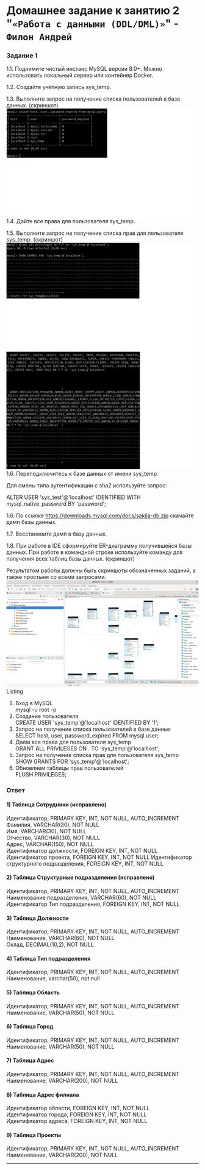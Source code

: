# Домашнее задание к занятию 2 "`«Работа с данными (DDL/DML)»`" - `Филон Андрей`

### Задание 1

1.1. Поднимите чистый инстанс MySQL версии 8.0+. Можно использовать локальный сервер или контейнер Docker.

1.2. Создайте учётную запись sys_temp.

1.3. Выполните запрос на получение списка пользователей в базе данных. (скриншот)
![SELECT User](https://github.com/AndreyFilon/bd-12-02/blob/main/1.3-list%20users.jpg)
1.4. Дайте все права для пользователя sys_temp.

1.5. Выполните запрос на получение списка прав для пользователя sys_temp. (скриншот)
![SELECT grand](https://github.com/AndreyFilon/bd-12-02/blob/main/1.5-privil1.jpg)
![SELECT grand](https://github.com/AndreyFilon/bd-12-02/blob/main/1.5-privil2.jpg)  
1.6. Переподключитесь к базе данных от имени sys_temp.

Для смены типа аутентификации с sha2 используйте запрос:

ALTER USER 'sys_test'@'localhost' IDENTIFIED WITH mysql_native_password BY 'password';

1.6. По ссылке https://downloads.mysql.com/docs/sakila-db.zip скачайте дамп базы данных.

1.7. Восстановите дамп в базу данных.

1.8. При работе в IDE сформируйте ER-диаграмму получившейся базы данных. При работе в командной строке используйте команду для получения всех таблиц базы данных. (скриншот)

Результатом работы должны быть скриншоты обозначенных заданий, а также простыня со всеми запросами.
![SELECT tables](https://github.com/AndreyFilon/bd-12-02/blob/main/table.jpg)  
Listing  
1. Вход в MySQL  
mysql -u root -p
2. Создание пользователя  
CREATE USER 'sys_temp'@'localhost' IDENTIFIED BY '1';
3. Запрос на получение списка пользователей в базе данных  
SELECT host, user, password_expired FROM mysql.user;
4. Даем все права для пользователя sys_temp  
GRANT ALL PRIVILEGES ON *.* TO 'sys_temp'@'localhost';
5. Запрос на получение списка прав для пользователя sys_temp  
SHOW GRANTS FOR 'sys_temp'@'localhost';
6. Обновляем таблицы прав пользователей  
FLUSH PRIVILEGES;


### Ответ

#### 1) Таблица Сотрудники  (исправлено)  

Идентификатор, PRIMARY KEY, INT, NOT NULL, AUTO_INCREMENT  
Фамилия, VARCHAR(30), NOT NULL  
Имя, VARCHAR(30), NOT NULL  
Отчество, VARCHAR(30), NOT NULL  
Адрес, VARCHAR(150), NOT NULL  
Идентификатор должности, FOREIGN KEY, INT, NOT NULL
Идентификатор проекта, FOREIGN KEY, INT, NOT NULL
Идентификатор структурного подразделения, FOREIGN KEY, INT, NOT NULL  

#### 2) Таблица Структурные подразделения   (исправлено)  

Идентификатор, PRIMARY KEY, INT, NOT NULL, AUTO_INCREMENT  
Наименование подразделения, VARCHAR(60), NOT NULL   
Идентификатор Тип подразделения, FOREIGN KEY, INT, NOT NULL  

#### 3) Таблица Должности   

Идентификатор, PRIMARY KEY, INT, NOT NULL, AUTO_INCREMENT  
Наименование, VARCHAR(60), NOT NULL  
Оклад, DECIMAL(10,2), NOT NULL   

#### 4) Таблица Тип подразделения  

Идентификатор, PRIMARY KEY, INT, NOT NULL, AUTO_INCREMENT  
Наименование, varchar(50), not null  

#### 5) Таблица Область  

Идентификатор, PRIMARY KEY, INT, NOT NULL, AUTO_INCREMENT  
Наименование, VARCHAR(50), NOT NULL 

#### 6) Таблица Город  

Идентификатор, PRIMARY KEY, INT, NOT NULL, AUTO_INCREMENT  
Наименование, VARCHAR(50), NOT NULL  

#### 7) Таблица Адрес  

Идентификатор, PRIMARY KEY, INT, NOT NULL, AUTO_INCREMENT  
Наименование, VARCHAR(200), NOT NULL   
 
#### 8) Таблица  Адрес филиала  

Идентификатор области, FOREIGN KEY, INT, NOT NULL  
Идентификатор города, FOREIGN KEY, INT, NOT NULL  
Идентификатор адреса, FOREIGN KEY, INT, NOT NULL  

#### 9) Таблица  Проекты

Идентификатор, PRIMARY KEY, INT, NOT NULL, AUTO_INCREMENT  
Наименование, VARCHAR(200), NOT NULL  

---
